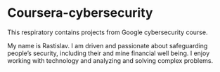 # Coursera-cybersecurity

This respiratory contains projects from Google cybersecurity course.

My name is Rastislav. I am driven and passionate about safeguarding people’s
security, including their and mine financial well being. I enjoy working with technology and
analyzing and solving complex problems.
